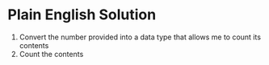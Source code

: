 # Plain English Solution
 1. Convert the number provided into a data type that allows me to count its contents
 2. Count the contents
